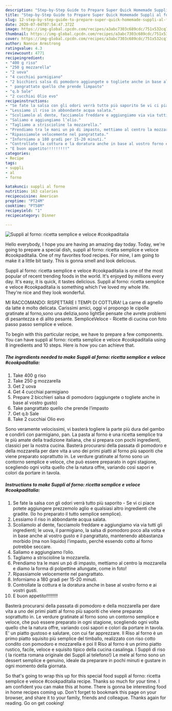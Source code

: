 ```yaml
---
description: "Step-by-Step Guide to Prepare Super Quick Homemade Suppli al forno: ricetta semplice e veloce #cookpaditalia"
title: "Step-by-Step Guide to Prepare Super Quick Homemade Suppli al forno: ricetta semplice e veloce #cookpaditalia"
slug: 12-step-by-step-guide-to-prepare-super-quick-homemade-suppli-al-forno-ricetta-semplice-e-veloce-cookpaditalia
date: 2020-07-04T07:54:47.372Z
image: https://img-global.cpcdn.com/recipes/a3abc7303c689cdc/751x532cq70/suppli-al-forno-ricetta-semplice-e-veloce-cookpaditalia-recipe-main-photo.jpg
thumbnail: https://img-global.cpcdn.com/recipes/a3abc7303c689cdc/751x532cq70/suppli-al-forno-ricetta-semplice-e-veloce-cookpaditalia-recipe-main-photo.jpg
cover: https://img-global.cpcdn.com/recipes/a3abc7303c689cdc/751x532cq70/suppli-al-forno-ricetta-semplice-e-veloce-cookpaditalia-recipe-main-photo.jpg
author: Nannie Armstrong
ratingvalue: 4.3
reviewcount: 4771
recipeingredient:
- "400 g riso"
- "250 g mozzarella"
- "2 uova"
- "4 cucchiai parmigiano"
- "2 bicchieri salsa di pomodoro aggiungete o togliete anche in base al vostro gusto"
- " pangrattato quello che prende limpasto"
- "q.b Sale"
- "2 cucchiai Olio evo"
recipeinstructions:
- "Se fate la salsa con gli odori verrà tutto più saporito Se vi ci piace potete aggiungere prezzemolo aglio e qualsiasi altro ingredienti che gradite. (Io ho preparato il tutto semplice semplice)."
- "Lessiamo il riso in abbondante acqua salata."
- "Scoliamolo al dente, facciamolo freddare e aggiungiamo via via tutti gli ingredienti; le uova, il parmigiano, la salsa di pomodoro poco alla volta e in base anche al vostro gusto e il pangrattato, mantenendo abbastanza morbido (ma non liquido) l’impasto, perchè essendo cotto al forno potrebbe seccare."
- "Saliamo e aggiungiamo l’olio."
- "Tagliamo a striscioline la mozzarella."
- "Prendiamo tra le mani un pò di impasto, mettiamo al centro la mozzarella e diamo la forma di polpettine allungate, come in foto!"
- "Ripassiamole velocemente nel pangrattato."
- "Inforniamo a 180 gradi per 15-20 minuti."
- "Controllate la cottura e la doratura anche in base al vostro forno e ai vostri gusti."
- "E buon appetito!!!!!!!!!"
categories:
- Recipe
tags:
- suppli
- al
- forno

katakunci: suppli al forno 
nutrition: 163 calories
recipecuisine: American
preptime: "PT24M"
cooktime: "PT58M"
recipeyield: "1"
recipecategory: Dinner

---
```



![Suppli al forno: ricetta semplice e veloce #cookpaditalia](https://img-global.cpcdn.com/recipes/a3abc7303c689cdc/751x532cq70/suppli-al-forno-ricetta-semplice-e-veloce-cookpaditalia-recipe-main-photo.jpg)

Hello everybody, I hope you are having an amazing day today. Today, we're going to prepare a special dish, suppli al forno: ricetta semplice e veloce #cookpaditalia. One of my favorites food recipes. For mine, I am going to make it a little bit tasty. This is gonna smell and look delicious.

Suppli al forno: ricetta semplice e veloce #cookpaditalia is one of the most popular of recent trending foods in the world. It's enjoyed by millions every day. It's easy, it is quick, it tastes delicious. Suppli al forno: ricetta semplice e veloce #cookpaditalia is something which I've loved my whole life. They're nice and they look wonderful.

MI RACCOMANDO: RISPETTARE I TEMPI DI COTTURA! La carne di agnello da latte è molto delicata. Carissimi amici, oggi vi propongo le cipolle gratinate al forno,sono una delizia,sono lightSe pensate che avrete problemi di pesantezza e di alito pesante. SempliceVeloce - Ricette di cucina con foto passo passo semplice e veloce.


To begin with this particular recipe, we have to prepare a few components. You can have suppli al forno: ricetta semplice e veloce #cookpaditalia using 8 ingredients and 10 steps. Here is how you can achieve that.

<!--inarticleads1-->

##### The ingredients needed to make Suppli al forno: ricetta semplice e veloce #cookpaditalia:

1. Take 400 g riso
1. Take 250 g mozzarella
1. Get 2 uova
1. Get 4 cucchiai parmigiano
1. Prepare 2 bicchieri salsa di pomodoro (aggiungete o togliete anche in base al vostro gusto)
1. Take  pangrattato quello che prende l’impasto
1. Get q.b Sale
1. Take 2 cucchiai Olio evo


Sono veramente velocissimi, vi basterà togliere la parte più dura del gambo e condirli con parmigiano, pan. La pasta al forno è una ricetta semplice tra le più amate della tradizione italiana, che si prepara con pochi ingredienti, classici per la nostra cucina. Basterà procurarsi della passata di pomodoro e della mozzarella per dare vita a uno dei primi piatti al forno più saporiti che viene preparato soprattutto in. Le verdure gratinate al forno sono un contorno semplice e veloce, che può essere preparato in ogni stagione, scegliendo ogni volta quello che la natura offre, variando così sapori e colori da portare in tavola. 

<!--inarticleads2-->

##### Instructions to make Suppli al forno: ricetta semplice e veloce #cookpaditalia:

1. Se fate la salsa con gli odori verrà tutto più saporito - Se vi ci piace potete aggiungere prezzemolo aglio e qualsiasi altro ingredienti che gradite. (Io ho preparato il tutto semplice semplice).
1. Lessiamo il riso in abbondante acqua salata.
1. Scoliamolo al dente, facciamolo freddare e aggiungiamo via via tutti gli ingredienti; le uova, il parmigiano, la salsa di pomodoro poco alla volta e in base anche al vostro gusto e il pangrattato, mantenendo abbastanza morbido (ma non liquido) l’impasto, perchè essendo cotto al forno potrebbe seccare.
1. Saliamo e aggiungiamo l’olio.
1. Tagliamo a striscioline la mozzarella.
1. Prendiamo tra le mani un pò di impasto, mettiamo al centro la mozzarella e diamo la forma di polpettine allungate, come in foto!
1. Ripassiamole velocemente nel pangrattato.
1. Inforniamo a 180 gradi per 15-20 minuti.
1. Controllate la cottura e la doratura anche in base al vostro forno e ai vostri gusti.
1. E buon appetito!!!!!!!!!


Basterà procurarsi della passata di pomodoro e della mozzarella per dare vita a uno dei primi piatti al forno più saporiti che viene preparato soprattutto in. Le verdure gratinate al forno sono un contorno semplice e veloce, che può essere preparato in ogni stagione, scegliendo ogni volta quello che la natura offre, variando così sapori e colori da portare in tavola. E&#39; un piatto gustoso e salutare, con cui far apprezzare. Il Riso al forno è un primo piatto squisito più semplice del timballo, realizzato con riso cotto condito con pomodoro e mozzarella e poi Il Riso al forno è un primo piatto rustico, facile, veloce e squisito tipico della cucina casalinga. I Suppli di riso ( la ricetta romana originale dei Supplì al telefono!) Le mele al forno sono un dessert semplice e genuino, ideale da preparare in pochi minuti e gustare in ogni momento della giornata. 

So that's going to wrap this up for this special food suppli al forno: ricetta semplice e veloce #cookpaditalia recipe. Thanks so much for your time. I am confident you can make this at home. There is gonna be interesting food in home recipes coming up. Don't forget to bookmark this page on your browser, and share it to your family, friends and colleague. Thanks again for reading. Go on get cooking!
